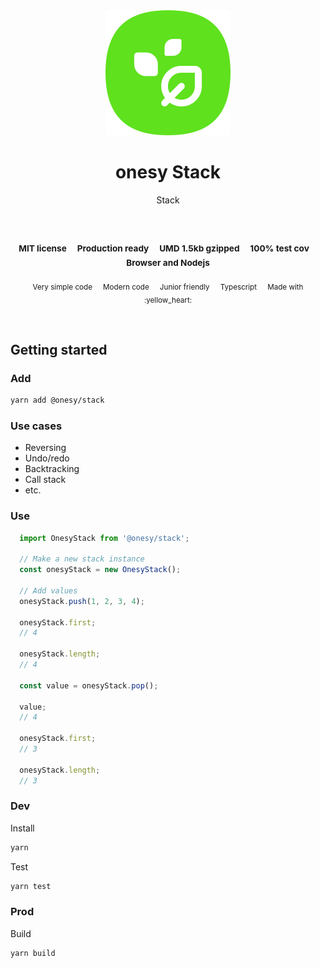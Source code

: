 
</br>
</br>

<p align='center'>
  <a target='_blank' rel='noopener noreferrer' href='#'>
    <img src='utils/images/logo.svg' alt='onesy logo' />
  </a>
</p>

<h1 align='center'>onesy Stack</h1>

<p align='center'>
  Stack
</p>

<br />

<h3 align='center'>
  <sub>MIT license&nbsp;&nbsp;&nbsp;&nbsp;</sub>
  <sub>Production ready&nbsp;&nbsp;&nbsp;&nbsp;</sub>
  <sub>UMD 1.5kb gzipped&nbsp;&nbsp;&nbsp;&nbsp;</sub>
  <sub>100% test cov&nbsp;&nbsp;&nbsp;&nbsp;</sub>
  <sub>Browser and Nodejs</sub>
</h3>

<p align='center'>
  <sub>Very simple code&nbsp;&nbsp;&nbsp;&nbsp;</sub>
  <sub>Modern code&nbsp;&nbsp;&nbsp;&nbsp;</sub>
  <sub>Junior friendly&nbsp;&nbsp;&nbsp;&nbsp;</sub>
  <sub>Typescript&nbsp;&nbsp;&nbsp;&nbsp;</sub>
  <sub>Made with :yellow_heart:</sub>
</p>

<br />

## Getting started

### Add

```sh
yarn add @onesy/stack
```

### Use cases
- Reversing
- Undo/redo
- Backtracking
- Call stack
- etc.

### Use

```javascript
  import OnesyStack from '@onesy/stack';

  // Make a new stack instance
  const onesyStack = new OnesyStack();

  // Add values
  onesyStack.push(1, 2, 3, 4);

  onesyStack.first;
  // 4

  onesyStack.length;
  // 4

  const value = onesyStack.pop();

  value;
  // 4

  onesyStack.first;
  // 3

  onesyStack.length;
  // 3
```

### Dev

Install

```sh
yarn
```

Test

```sh
yarn test
```

### Prod

Build

```sh
yarn build
```
